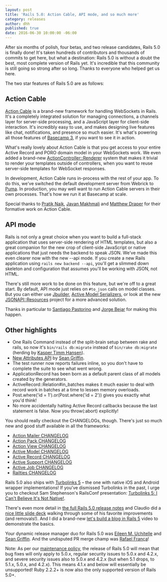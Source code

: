 ```yaml
---
layout: post
title: 'Rails 5.0: Action Cable, API mode, and so much more'
category: releases
author: dhh
published: true
date: 2016-06-30 10:00:00 -06:00
---
```

After six months of polish, four betas, and two release candidates, Rails 5.0 is finally done! It's taken hundreds of contributors and thousands of commits to get here, but what a destination: Rails 5.0 is without a doubt the best, most complete version of Rails yet. It's incredible that this community is still going so strong after so long. Thanks to everyone who helped get us here.

The two star features of Rails 5.0 are as follows:

## Action Cable
[Action Cable][actioncable] is a brand-new framework for handling WebSockets in Rails. It's a completely integrated solution for managing connections, a channels layer for server-side processing, and a JavaScript layer for client-side interaction. It's incredibly easy to use, and makes designing live features like chat, notifications, and presence so much easier. It's what's powering all those features of [Basecamp 3][basecamp], if you want to see it in action.

What's really lovely about Action Cable is that you get access to your entire Active Record and PORO domain model in your WebSockets work. We even added a brand-new [ActionController::Renderer][ac-renderer] system that makes it trivial to render your templates outside of controllers, when you want to reuse server-side templates for WebSocket responses.

In development, Action Cable runs in-process with the rest of your app. To do this, we've switched the default development server from Webrick to [Puma][puma]. In production, you may well want to run Action Cable servers in their own processes. That's how we run it at Basecamp at scale.

Special thanks to [Pratik Naik][pratiknaik], [Javan Makhmali][javanmakhmali] and [Matthew Draper][matthewdraper] for their formative work on Action Cable.

## API mode
Rails is not only a great choice when you want to build a full-stack application that uses server-side rendering of HTML templates, but also a great companion for the new crop of client-side JavaScript or native applications that just needs the backend to speak JSON. We've made this even clearer now with the new --api mode. If you create a new Rails application using `rails new backend --api`, you'll get a slimmed down skeleton and configuration that assumes you'll be working with JSON, not HTML.

There's still more work to be done on this feature, but we're off to a great start. By default, API mode just relies on `#to_json` calls on model classes. But you can either use [Jbuilder][jbuilder], [Active Model Serializers][ams], or look at the new [JSONAPI::Resources][jsonapi] project for a more advanced solution.

Thanks in particular to [Santiago Pastorino][santiagopastorino] and [Jorge Bejar][jorgebejar] for making this happen.

## Other highlights

* One Rails Command instead of the split-brain setup between rake and rails, so now it's `bin/rails db:migrate` instead of `bin/rake db:migrate` (herding by [Kasper Timm Hansen][kasper]).
* [New Attributes API][attributes-api] by [Sean Griffin][sean].
* The test runner now reports failures inline, so you don't have to complete the suite to see what went wrong.
* ApplicationRecord has been born as a default parent class of all models created by the generators.
* ActiveRecord::Relation#in_batches makes it much easier to deal with record work in batches at a time to lessen memory overloads.
* Post.where('id = 1').or(Post.where('id = 2')) gives you exactly what you'd think!
* No more accidentally halting Active Record callbacks because the last statement is false. Now you throw(:abort) explicitly!

You should really checkout the CHANGELOGs, though. There's just so much new and good stuff available in all the frameworks:

* [Action Mailer CHANGELOG](https://github.com/rails/rails/blob/v5.0.0/actionmailer/CHANGELOG.md)
* [Action Pack CHANGELOG](https://github.com/rails/rails/blob/v5.0.0/actionpack/CHANGELOG.md)
* [Action View CHANGELOG](https://github.com/rails/rails/blob/v5.0.0/actionview/CHANGELOG.md)
* [Active Model CHANGELOG](https://github.com/rails/rails/blob/v5.0.0/activemodel/CHANGELOG.md)
* [Active Record CHANGELOG](https://github.com/rails/rails/blob/v5.0.0/activerecord/CHANGELOG.md)
* [Active Support CHANGELOG](https://github.com/rails/rails/blob/v5.0.0/activesupport/CHANGELOG.md)
* [Active Job CHANGELOG](https://github.com/rails/rails/blob/v5.0.0/activejob/CHANGELOG.md)
* [Railties CHANGELOG](https://github.com/rails/rails/blob/v5.0.0/railties/CHANGELOG.md)

Rails 5.0 also ships with [Turbolinks 5][turbolinks-v5] – the one with native iOS and Android wrapper implementations! If you've dismissed Turbolinks in the past, I urge you to checkout Sam Stephenson's RailsConf presentation: [Turbolinks 5: I Can't Believe It's Not Native!][turbolinks-presentation].

There's even more detail in [the full Rails 5.0 release notes][release-notes] and Claudio did a [nice little slide deck][claudio-slides] walking through some of his favorite improvements (and removals!). And I did a brand-new [let's build a blog in Rails 5][rails5-video] video to demonstrate the basics.

Your dynamic release manager duo for Rails 5.0 was [Eileen M. Uchitelle][eileen] and [Sean Griffin][sean]. And the undisputed PR merge champ was [Rafael França][rafaelfranca]!

Note: As per our [maintenance policy][maintenance-policy], the release of Rails 5.0 will mean that bug fixes will only apply to 5.0.x, regular security issues to 5.0.x and 4.2.x, and severe security issues also to 5.0.x and 4.2.x (but when 5.1 drops, to 5.1.x, 5.0.x, and 4.2.x). This means 4.1.x and below will essentially be unsupported! Ruby 2.2.2+ is now also the only supported version of Rails 5.0+.

[rails-1-0]: http://weblog.rubyonrails.org/2005/12/13/rails-1-0-party-like-its-one-oh-oh/
[basecamp]: https://basecamp.com
[jbuilder]: https://github.com/rails/jbuilder
[ams]: https://github.com/rails-api/active_model_serializers
[jsonapi]: https://github.com/cerebris/jsonapi-resources
[turbolinks-v5]: https://github.com/turbolinks/turbolinks/
[actioncable]: https://github.com/rails/rails/tree/master/actioncable
[attributes-api]: https://github.com/rails/rails/blob/8c752c7ac739d5a86d4136ab1e9d0142c4041e58/activerecord/lib/active_record/attributes.rb
[pratiknaik]: https://github.com/lifo
[javanmakhmali]: https://github.com/javan
[matthewdraper]: https://github.com/matthewd
[santiagopastorino]: https://github.com/spastorino
[jorgebejar]: https://github.com/jmbejar
[kasper]: https://github.com/kaspth
[eileen]: https://github.com/eileencodes
[sean]: https://github.com/sgrif
[rafaelfranca]: https://github.com/rafaelfranca
[maintenance-policy]: http://guides.rubyonrails.org/maintenance_policy.html
[issues]: https://github.com/rails/rails/issues
[contributors]: http://contributors.rubyonrails.org/edge/contributors
[claudio-slides]: https://speakerdeck.com/claudiob/rails-5-awesome-features-and-breaking-changes
[turbolinks-presentation]: https://www.youtube.com/watch?v=SWEts0rlezA
[release-notes]: http://edgeguides.rubyonrails.org/5_0_release_notes.html
[ac-renderer]: http://blog.bigbinary.com/2016/01/08/rendering-views-outside-of-controllers-in-rails-5.html
[puma]: http://puma.io
[rails5-video]: https://www.youtube.com/watch?v=OaDhY_y8WTo